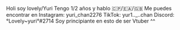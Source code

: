 Holi soy lovely/Yuri 
Tengo 1/2 años y hablo 🇨🇵/🇪🇦/🇬🇧
Me puedes encontrar en 
Instagram: yuri_chan2276
TikTok: yur1.._..chan
Discord: °Lovely~yuri°#2714
Soy principiante en esto de ser Vtuber
^^
